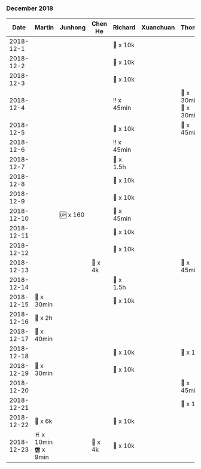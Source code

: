 
### December 2018

| Date       | Martin   | Junhong       |  Chen He       |Richard   | Xuanchuan | Thomas |
|-----------|---------------|---------------|---------------|---------------|---------------|---------------|
| 2018-12-1|   |    |  | :runner: x 10k |  ||
| 2018-12-2|   |    |  | :runner: x 10k |  ||
| 2018-12-3|   |    |  | :runner: x 10k |  | |
| 2018-12-4|   |    |  |  :bangbang: x 45min |  | :european_castle: x 30min <br> :dancer: x 30min|
| 2018-12-5|   |    |  | :runner: x 10k |  | :dancer: x 45min|
| 2018-12-6|   |    |  |  :bangbang: x 45min |  | |
| 2018-12-7|   |     |  | :tennis: x 1.5h  |  ||
| 2018-12-8|   |    |  | :runner: x 10k |  | |
| 2018-12-9|   |    |  | :runner: x 10k |  | |
| 2018-12-10|   | :up: x 160    |  | :punch: x 45min |  | |
| 2018-12-11|   |    |  | :runner: x 10k |  | |
| 2018-12-12|   |    |  | :runner: x 10k |  | |
| 2018-12-13|   |    | :runner: x 4k |  |  | :dancer: x 45min|
| 2018-12-14|     |    |  | :tennis: x 1.5h  |  | |
| 2018-12-15|  :runner: x 30min   |    |  | :runner: x 10k  |  | |
| 2018-12-16|  :mount_fuji: x 2h   |    |  |  |  | |
| 2018-12-17|  :runner: x 40min   |    |  |  |  | |
| 2018-12-18|   |    |  | :runner: x 10k |  | :european_castle: x 1h |
| 2018-12-19|  :runner: x 30min   |    |  |  :runner: x 10k  |  | |
| 2018-12-20|   |    |  |  |  | :dancer: x 45min|
| 2018-12-21|   |    |  |  |  | :european_castle: x 1h |
| 2018-12-22|  :runner: x 6k |    |  |  :runner: x 10k  |  | |
| 2018-12-23|  :pisces: x 10min <br> :ab: x 9min |    | :runner: x 4k |  :runner: x 10k  |  | |

<!--
| 2018-12-1|  :arrow_down: x 100  |     |  | :bangbang: x 45min  |  ||
| 2018-12-2| :basketball: x 1h  |    |  |    :hourglass_flowing_sand: x 45 <br> :tennis: x 1.5h  |  ||
| 2018-12-3|   |     |  | :runner: x 10k |  ||
| 2018-12-4|   |     |  | :runner: x 10k |  ||
| 2018-12-4|   :arrow_down: x 100   |     |  | |  ||
| 2018-12-5|   |     |  | :runner: x 10k |  ||
| 2018-12-6|   |     |  | :bangbang: x 45min | :basketball: x 2h ||
| 2018-12-7|   |     |  | :runner: x 10k |  ||
| 2018-12-8|   |     |  | :bangbang: x 45min |  ||
| 2018-12-9|   |     |  | :tennis: x 1.5h  |  ||
| 2018-12-10|   |     |  | :runner: x 10k | :basketball: x 2h  ||
| 2018-12-11|   |     |  | :runner: x 10k |  ||
| 2018-12-12|   |     |  | :hourglass_flowing_sand: x 45min |  ||
| 2018-12-13|   |     |  | :bangbang: x 45min |  ||
| 2018-12-17|  :arrow_down: x 50 <br> :up: x 100 |     |  | :up: x 200 |  ||
| 2018-12-18|   |     |  | :runner: x 10k |  ||
| 2018-12-19|   |     |  | :runner: x 10k |  ||
| 2018-12-20|   | :up: x 100    |  | :bangbang: x 45min |  | :dancer: x 1h|
| 2018-12-21|   |    |  | :hourglass_flowing_sand: x 45min <br>  :runner: x 10k |  | :european_castle: x 1h|
| 2018-12-24|   |    |  | :runner: x 10k  |  | :tennis: x 2h|
| 2018-12-25|   |    |  | :runner: x 10k  |  | |
| 2018-12-27|   |    |  | :ferris_wheel: x 100  |  | :european_castle: x 30min |
| 2018-12-28|   |    |  | :runner: x 10k  |  | :dancer: x 1h |
| 2018-12-29|   |     |  | :bangbang: x 45min |  ||
| 2018-12-30| :runner: x 5k <br> :seven: x 1   | | | :tennis: x 1.5h  | | :mount_fuji: x 3h  |
-->


